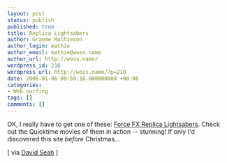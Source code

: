 ```yaml
---
layout: post
status: publish
published: true
title: Replica Lightsabers
author: Graeme Mathieson
author_login: mathie
author_email: mathie@woss.name
author_url: http://woss.name/
wordpress_id: 210
wordpress_url: http://woss.name/?p=210
date: 2006-01-06 09:59:18.000000000 +00:00
categories:
- Web surfing
tags: []
comments: []
---
```

OK, I really have to get one of these: <a href="http://masterreplicas.com/customer/starwars/starwars_product_list.php?cid=9&cookie_check=1">Force FX Replica Lightsabers</a>.  Check out the Quicktime movies of them in action -- stunning!  If only I'd discovered this site <em>before</em> Christmas...

[ via <a href="http://davidseah.com/archives/2006/01/04/master-replicas-force-fx-star-wars-lightsaber/">David Seah</a> ]
